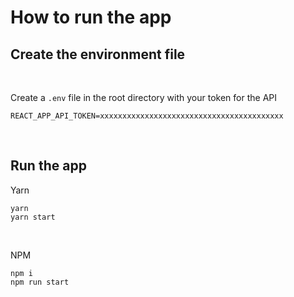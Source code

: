 # How to run the app

## Create the environment file

<br />

Create a `.env` file in the root directory with your token for the API

```
REACT_APP_API_TOKEN=xxxxxxxxxxxxxxxxxxxxxxxxxxxxxxxxxxxxxxxxx
```

<br />

## Run the app

Yarn

```yarn
yarn
yarn start
```

<br />

NPM

```
npm i
npm run start
```
